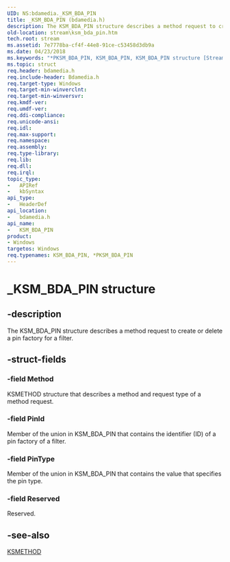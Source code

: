 ```yaml
---
UID: NS:bdamedia._KSM_BDA_PIN
title: _KSM_BDA_PIN (bdamedia.h)
description: The KSM_BDA_PIN structure describes a method request to create or delete a pin factory for a filter.
old-location: stream\ksm_bda_pin.htm
tech.root: stream
ms.assetid: 7e7778ba-cf4f-44e8-91ce-c53458d3db9a
ms.date: 04/23/2018
ms.keywords: "*PKSM_BDA_PIN, KSM_BDA_PIN, KSM_BDA_PIN structure [Streaming Media Devices], PKSM_BDA_PIN, PKSM_BDA_PIN structure pointer [Streaming Media Devices], _KSM_BDA_PIN, bdamedia/KSM_BDA_PIN, bdamedia/PKSM_BDA_PIN, bdaref_190ab329-704e-472a-926c-1aa04d4b6df5.xml, stream.ksm_bda_pin"
ms.topic: struct
req.header: bdamedia.h
req.include-header: Bdamedia.h
req.target-type: Windows
req.target-min-winverclnt: 
req.target-min-winversvr: 
req.kmdf-ver: 
req.umdf-ver: 
req.ddi-compliance: 
req.unicode-ansi: 
req.idl: 
req.max-support: 
req.namespace: 
req.assembly: 
req.type-library: 
req.lib: 
req.dll: 
req.irql: 
topic_type:
-	APIRef
-	kbSyntax
api_type:
-	HeaderDef
api_location:
-	bdamedia.h
api_name:
-	KSM_BDA_PIN
product:
- Windows
targetos: Windows
req.typenames: KSM_BDA_PIN, *PKSM_BDA_PIN
---
```


# _KSM_BDA_PIN structure


## -description


The KSM_BDA_PIN structure describes a method request to create or delete a pin factory for a filter. 


## -struct-fields




### -field Method

KSMETHOD structure that describes a method and request type of a method request.


### -field PinId

Member of the union in KSM_BDA_PIN that contains the identifier (ID) of a pin factory of a filter.


### -field PinType

Member of the union in KSM_BDA_PIN that contains the value that specifies the pin type.


### -field Reserved

Reserved.


## -see-also




<a href="https://msdn.microsoft.com/library/windows/hardware/ff563398">KSMETHOD</a>
 

 

